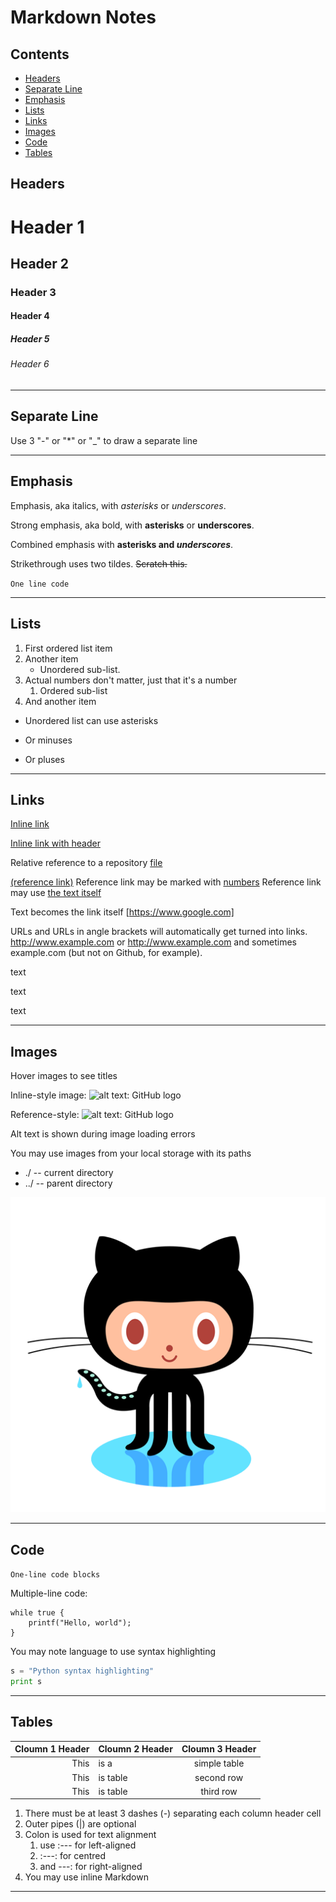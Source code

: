 # Markdown Notes

## Contents
- [Headers](#headers)
- [Separate Line](#separate-line)
- [Emphasis](#emphasis)
- [Lists](#lists)
- [Links](#links)
- [Images](#images)
- [Code](#code)
- [Tables](#tables)

## Headers

# Header 1

## Header 2

### Header 3

#### Header 4

##### Header 5

###### Header 6

---
## Separate Line

Use 3 "-" or "*" or "_" to draw a separate line

---

## Emphasis

Emphasis, aka italics, with *asterisks* or _underscores_.

Strong emphasis, aka bold, with **asterisks** or __underscores__.

Combined emphasis with **asterisks and _underscores_**.

Strikethrough uses two tildes. ~~Scratch this.~~

`One line code`

---

## Lists

1. First ordered list item
2. Another item
    * Unordered sub-list. 
1. Actual numbers don't matter, just that it's a number
    1. Ordered sub-list
4. And another item

* Unordered list can use asterisks
- Or minuses
+ Or pluses

---

## Links

[Inline link](https://www.google.com/)

[Inline link with header](https://www.google.com/ "Google's Homepage")

Relative reference to a repository [file](./GitNotes.md)

[(reference link)][arbitrary case-insensitive reference text]
Reference link may be marked with [numbers][1]
Reference link may use [the text itself]

Text becomes the link itself [https://www.google.com]

URLs and URLs in angle brackets will automatically get turned into links. 
http://www.example.com or <http://www.example.com> and sometimes 
example.com (but not on Github, for example).

text

text

text

[arbitrary case-insensitive reference text]: https://www.mozilla.org/
[1]: http://slashdot.org/
[the text itself]: http://www.reddit.com/

---

## Images

Hover images to see titles

Inline-style image: ![alt text: GitHub logo](https://civic.io/wp-content/uploads/2013/03/github.png?w=100&h= 'Logo Title-1')

Reference-style: ![alt text: GitHub logo][logo]

[logo]: https://civic.io/wp-content/uploads/2013/03/github.png?w=100&h= 'Logo Title-2'

Alt text is shown during image loading errors

You may use images from your local storage with its paths

- ./ -- current directory
- ../ -- parent directory

![Local image](./Images/GithubLogo.png)

---

## Code

`One-line code blocks`

Multiple-line code:

```
while true {
    printf("Hello, world");
}
```

You may note language to use syntax highlighting

```python
s = "Python syntax highlighting"
print s
```

---

## Tables

|Cloumn 1 Header|Cloumn 2 Header |Cloumn 3 Header|
|--------------:|:---------------|:-------------:|
|This           |is a            |simple table   |
|This           |is table        |second row     |
|This           |is table        |third row      | 

1. There must be at least 3 dashes (-) separating each column header cell
2. Outer pipes (|) are optional
3. Colon is used for text alignment 
    1. use :--- for left-aligned
    2. :---: for centred
    3. and ---: for right-aligned
4. You may use inline Markdown

---

